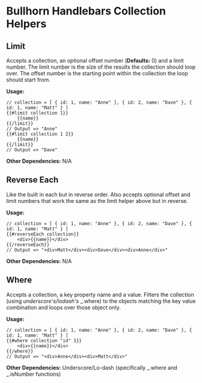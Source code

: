 # Bullhorn Handlebars Collection Helpers

## Limit

Accepts a collection, an optional offset number (**Defaults:** 0) and a limit number. The limit number is the size of the results the collection should loop over. The offset number is the starting point within the collection the loop should start from.

**Usage:**

    // collection = [ { id: 1, name: "Anne" }, { id: 2, name: "Dave" }, { id: 1, name: "Matt" } ]
    {{#limit collection 1}}
        {{name}}
    {{/limit}}
    // Output => "Anne"
    {{#limit collection 1 2}}
        {{name}}
    {{/limit}}
    // Output => "Dave"

**Other Dependencies:** N/A

## Reverse Each

Like the built in each but in reverse order.  Also accepts optional offset and limit numbers that work the same as the limit helper above but in reverse.

**Usage:**

    // collection = [ { id: 1, name: "Anne" }, { id: 2, name: "Dave" }, { id: 1, name: "Matt" } ]
    {{#reverseEach collection}}
        <div>{{name}}</div>
    {{/reverseEach}}
    // Output => "<div>Matt</div><div>Dave</div><div>Anne</div>"

**Other Dependencies:** N/A

## Where

Accepts a collection, a key property name and a value. Filters the collection (using *underscore's/lodash's* _.where) to the objects matching the key value combination and loops over those object only.

**Usage:**

    // collection = [ { id: 1, name: "Anne" }, { id: 2, name: "Dave" }, { id: 1, name: "Matt" } ]
    {{#where collection "id" 1}}
        <div>{{name}}</div>
    {{/where}}
    // Output => "<div>Anne</div><div>Matt</div>"

**Other Dependencies:** Underscore/Lo-dash (specifically _.where and _.isNumber functions)
